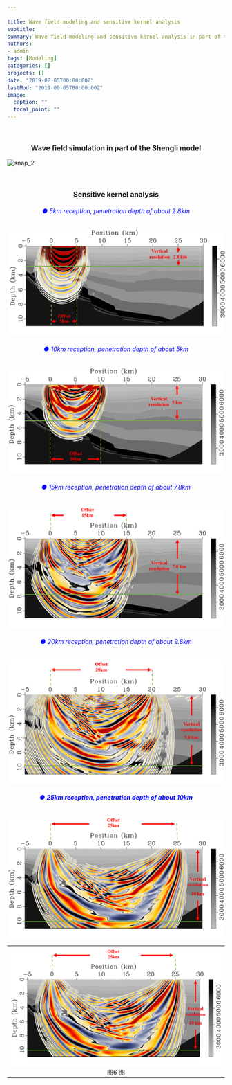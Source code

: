```yaml
---

title: Wave field modeling and sensitive kernel analysis
subtitle: 
summary: Wave field modeling and sensitive kernel analysis in part of the Shengli model
authors:
- admin
tags: [Modeling]
categories: []
projects: []
date: "2019-02-05T00:00:00Z"
lastMod: "2019-09-05T00:00:00Z"
image:
  caption: ""
  focal_point: ""
---
```


<br/>

### <center>Wave field simulation in part of the Shengli model<center>

![snap_2](index.assets/snap_2.gif)

<br/>

### <center>Sensitive kernel analysis<center>

###### <center><font color=blue> ● 5km reception, penetration depth of about 2.8km</font><center>

![图片1](index.assets/图片1.png)

###### <center><font color=blue> ● 10km reception, penetration depth of about 5km</font><center>

![图片2](index.assets/图片2.png)

###### <center><font color=blue> ● 15km reception, penetration depth of about 7.8km</font><center>

![图片3](index.assets/图片3.png)

###### <center><font color=blue> ● 20km reception, penetration depth of about 9.8km</font><center>

![图片4](index.assets/图片4.png)

###### <center><font color=blue> ● **25km reception, penetration depth of about 10km**</font><center>

![图片5](index.assets/图片5.png)

<table>     <tr>         <td><center>         <img src="index.assets/图片5.png" />         </center>         <center>         图6 图         </center></td>      <tr> </table>
